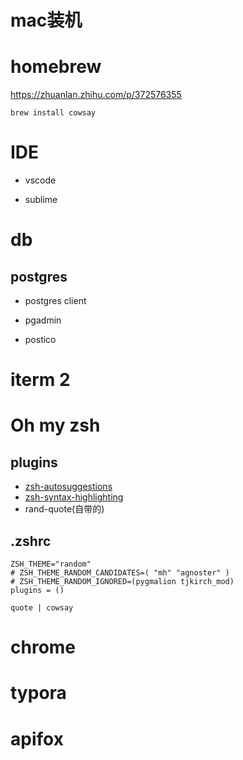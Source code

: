 # mac装机 



# homebrew
https://zhuanlan.zhihu.com/p/372576355

```shell
brew install cowsay
```



# IDE

- vscode

- sublime



# db

## postgres

- postgres client

- pgadmin

- postico



# iterm 2



# Oh my zsh

## plugins

- [zsh-autosuggestions](https://github.com/zsh-users/zsh-autosuggestions/)
- [zsh-syntax-highlighting](https://github.com/zsh-users/zsh-syntax-highlighting)
- rand-quote(自带的)

## .zshrc
```shell
ZSH_THEME="random"
# ZSH_THEME_RANDOM_CANDIDATES=( "mh" "agnoster" )
# ZSH_THEME_RANDOM_IGNORED=(pygmalion tjkirch_mod)
plugins = ()

quote | cowsay
```



# chrome



# typora



# apifox

